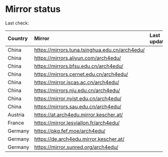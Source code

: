 <script src="./time.js"></script>
# Mirror status
Last check: <script type="text/javascript">localize(1700547836.6805828);</script>

|Country|Mirror|Last update|
|:------|:-----|:----------|
|China|https://mirrors.tuna.tsinghua.edu.cn/arch4edu/|<script type="text/javascript">localize(1700505151);</script>|
|China|https://mirrors.aliyun.com/arch4edu/|<script type="text/javascript">localize(1700505151);</script>|
|China|https://mirrors.bfsu.edu.cn/arch4edu/|<script type="text/javascript">localize(1700505151);</script>|
|China|https://mirrors.cernet.edu.cn/arch4edu/|<script type="text/javascript">localize(1700505151);</script>|
|China|https://mirror.iscas.ac.cn/arch4edu/|<script type="text/javascript">localize(1700505151);</script>|
|China|https://mirrors.nju.edu.cn/arch4edu/|<script type="text/javascript">localize(1700505151);</script>|
|China|https://mirror.nyist.edu.cn/arch4edu/|<script type="text/javascript">localize(1700505151);</script>|
|China|https://mirrors.sau.edu.cn/arch4edu/|<script type="text/javascript">localize(1700505151);</script>|
|Austria|https://at.arch4edu.mirror.kescher.at/|<script type="text/javascript">localize(1700505151);</script>|
|France|https://mirror.lesviallon.fr/arch4edu/|<script type="text/javascript">localize(1700461996);</script>|
|Germany|https://pkg.fef.moe/arch4edu/|<script type="text/javascript">localize(1700505151);</script>|
|Germany|https://de.arch4edu.mirror.kescher.at/|<script type="text/javascript">localize(1700505151);</script>|
|Germany|https://mirror.sunred.org/arch4edu/|<script type="text/javascript">localize(1700505151);</script>|

<script src="./tablefilter/tablefilter.js"></script>
<script src="./table.js"></script>